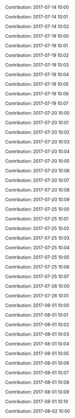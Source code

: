 Contribution: 2017-07-14 10:00

Contribution: 2017-07-14 10:01

Contribution: 2017-07-14 10:02

Contribution: 2017-07-19 10:00

Contribution: 2017-07-19 10:01

Contribution: 2017-07-19 10:02

Contribution: 2017-07-19 10:03

Contribution: 2017-07-19 10:04

Contribution: 2017-07-19 10:05

Contribution: 2017-07-19 10:06

Contribution: 2017-07-19 10:07

Contribution: 2017-07-20 10:00

Contribution: 2017-07-20 10:01

Contribution: 2017-07-20 10:02

Contribution: 2017-07-20 10:03

Contribution: 2017-07-20 10:04

Contribution: 2017-07-20 10:05

Contribution: 2017-07-20 10:06

Contribution: 2017-07-20 10:07

Contribution: 2017-07-20 10:08

Contribution: 2017-07-20 10:09

Contribution: 2017-07-25 10:00

Contribution: 2017-07-25 10:01

Contribution: 2017-07-25 10:02

Contribution: 2017-07-25 10:03

Contribution: 2017-07-25 10:04

Contribution: 2017-07-25 10:05

Contribution: 2017-07-25 10:06

Contribution: 2017-07-25 10:07

Contribution: 2017-07-26 10:00

Contribution: 2017-07-26 10:01

Contribution: 2017-08-01 10:00

Contribution: 2017-08-01 10:01

Contribution: 2017-08-01 10:02

Contribution: 2017-08-01 10:03

Contribution: 2017-08-01 10:04

Contribution: 2017-08-01 10:05

Contribution: 2017-08-01 10:06

Contribution: 2017-08-01 10:07

Contribution: 2017-08-01 10:08

Contribution: 2017-08-01 10:09

Contribution: 2017-08-01 10:10

Contribution: 2017-08-02 10:00

